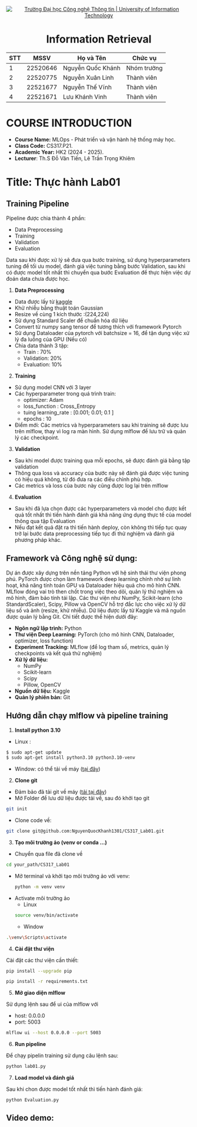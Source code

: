 <!-- Banner -->
<p align="center">
  <a href="https://www.uit.edu.vn/" title="Trường Đại học Công nghệ Thông tin" style="border: none;">
    <img src="https://i.imgur.com/WmMnSRt.png" alt="Trường Đại học Công nghệ Thông tin | University of Information Technology">
  </a>
</p>

<h1 align="center"><b>Information Retrieval</b></h1>

<div align="center">
  <table>
    <thead>
      <tr>
        <th>STT</th>
        <th>MSSV</th>
        <th>Họ và Tên</th>
        <th>Chức vụ</th>
      </tr>
    </thead>
    <tbody>
      <tr>
        <td>1</td>
        <td>22520646</td>
        <td>Nguyễn Quốc Khánh</td>
        <td>Nhóm trưởng</td>
      </tr>
      <tr>
        <td>2</td>
        <td>22520775</td>
        <td>Nguyễn Xuân Linh</td>
        <td>Thành viên</td>
      </tr>
      <tr>
        <td>3</td>
        <td>22521677</td>
        <td>Nguyễn Thế Vĩnh</td>
        <td>Thành viên</td>
      </tr>
      <tr>
        <td>4</td>
        <td>22521671</td>
        <td>Lưu Khánh Vinh</td>
        <td>Thành viên</td>
      </tr>
    </tbody>
  </table>
</div>

# COURSE INTRODUCTION
* **Course Name:** MLOps - Phát triển và vận hành hệ thống máy học.
* **Class Code:** CS317.P21.
* **Academic Year:** HK2 (2024 - 2025).
* **Lecturer**: Th.S Đỗ Văn Tiến, Lê Trần Trọng Khiêm

# Title: Thực hành Lab01
## Training Pipeline 
Pipeline được chia thành 4 phần: 
- Data Preprocessing
- Training
- Validation
- Evaluation

Data sau khi được xử lý sẽ đưa qua bước training, sử dụng hyperparameters tuning để tối ưu model, đánh giá việc tuning bằng bước Validation, sau khi có được model tốt nhất thì chuyển qua bước Evaluation để thực hiện việc dự đoán data chưa được học.
1. **Data Preprocessing**
- Data được lấy từ [kaggle](https://www.kaggle.com/datasets/bhavikjikadara/dog-and-cat-classification-dataset?)
- Khử nhiễu bằng thuật toán Gaussian
- Resize về cùng 1 kích thước :(224,224)
- Sử dụng Standard Scaler để chuẩn hóa dữ liệu
- Convert từ numpy sang tensor để tương thích với framework Pytorch
- Sử dụng Dataloader của pytorch với batchsize = 16, để tận dụng việc xử lý đa luồng của GPU (Nếu có)
- Chia data thành 3 tập:
  - Train : 70% 
  - Validation: 20%
  - Evaluation: 10%
2. **Training**
- Sử dụng model CNN với 3 layer
- Các hyperparameter trong quá trình train:
  - optimizer: Adam
  - loss_function : Cross_Entropy
  - tuing learning_rate : [0.001; 0.01; 0.1 ]
  - epochs : 10
- Điểm mới:
Các metrics và hyperparameters sau khi training sẽ được lưu trên mlflow, thay vì log ra màn hình. Sử dụng mlflow để lưu trữ và quản lý  các checkpoint.
3. **Validation**
- Sau khi model được training qua mỗi epochs, sẽ được đánh giá bằng tập validation
- Thông qua loss và accuracy của bước này sẽ đánh giá được việc tuning có hiệu quá không, từ đó đưa ra các điều chỉnh phù hợp.
- Các metrics và loss của bươc này cũng được log lại trên mlflow
4. **Evaluation**
- Sau khi đã lựa chọn được các hyperparameters và model cho được kết quả tốt nhất thì tiến hành đánh giá khả năng ứng dụng thực tế của model thông qua tập Evaluation
- Nếu đạt kết quả đặt ra thì tiến hành deploy, còn không thì tiếp tục quay trở lại bước data preprocessing tiếp tục đi thử nghiệm và đánh giá phương pháp khác.
## Framework và Công nghệ sử dụng:
Dự án được xây dựng trên nền tảng Python với hệ sinh thái thư viện phong phú. PyTorch được chọn làm framework deep learning chính nhờ sự linh hoạt, khả năng tính toán GPU và Dataloader hiệu quả cho mô hình CNN. MLflow đóng vai trò then chốt trong việc theo dõi, quản lý thử nghiệm và mô hình, đảm bảo tính tái lập. Các thư viện như NumPy, Scikit-learn (cho StandardScaler), Scipy, Pillow và OpenCV hỗ trợ đắc lực cho việc xử lý dữ liệu số và ảnh (resize, khử nhiễu). Dữ liệu được lấy từ Kaggle và mã nguồn được quản lý bằng Git. Chi tiết được thể hiện dưới đây:
* **Ngôn ngữ lập trình:** Python
* **Thư viện Deep Learning:** PyTorch (cho mô hình CNN, Dataloader, optimizer, loss function)
* **Experiment Tracking:** MLflow (để log tham số, metrics, quản lý checkpoints và kết quả thử nghiệm)
* **Xử lý dữ liệu:**
    * NumPy
    * Scikit-learn
    * Scipy
    * Pillow, OpenCV
* **Nguồn dữ liệu:** Kaggle
* **Quản lý phiên bản:** Git
## Hướng dẫn chạy mlflow và pipeline training
1. **Install python 3.10**
- Linux :
```sh
$ sudo apt-get update
$ sudo apt-get install python3.10 python3.10-venv
```
- Window: có thể tải về máy ([tại đây](https://www.python.org/downloads/))
2. **Clone git**
- Đảm bảo đã tải git về máy ([tải tại đây](https://git-scm.com/downloads))
- Mở Folder để lưu dữ liệu được tải về, sau đó khởi tạo git
```sh
git init
```
- Clone code về:
```sh
git clone git@github.com:NguyenQuocKhanh1301/CS317_Lab01.git
```
3. **Tạo môi trường ảo (venv or conda ...)**
- Chuyển qua file đã clone về
```sh
cd your_path/CS317_Lab01
```
- Mở terminal và khởi tạo môi trường ảo với venv:
  ```sh
  python -m venv venv
  ```
- Activate môi trường ảo
  - Linux
  ```sh
  source venv/bin/activate
  ```
  - Window
 ```sh
.\venv\Scripts\activate
 ```
4. **Cài đặt thư viện**

Cài đặt các thư viện cần thiết:
```sh
pip install --upgrade pip
```
```sh
pip install -r requirements.txt
```
5. **Mở giao diện mlflow**

Sử dụng lệnh sau để ui của mlflow với
- host: 0.0.0.0 
- port: 5003
```sh
mlflow ui --host 0.0.0.0 --port 5003
```
6. **Run pipeline**

Để chạy pipelin training sử dụng câu lệnh sau:
```sh
python lab01.py
```
7. **Load model và đánh giá**

Sau khi chon được model tốt nhất thì tiến hành đánh giá:
```ssh
python Evaluation.py
```
## Video demo:

